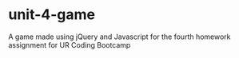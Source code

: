 # unit-4-game
A game made using jQuery and Javascript for the fourth homework assignment for UR Coding Bootcamp
